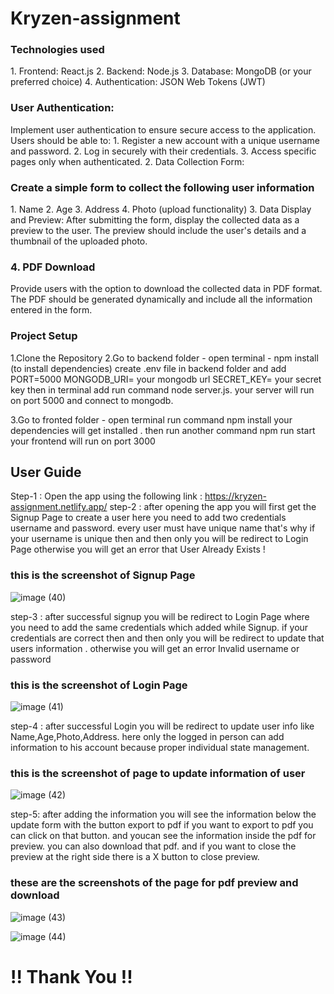 # Kryzen-assignment

<h3>Technologies used </h3>
1. Frontend: React.js
2. Backend: Node.js
3. Database: MongoDB (or your preferred choice)
4. Authentication: JSON Web Tokens (JWT)

<h3>User Authentication:</h3>
Implement user authentication to ensure secure access to the application. Users should be able to:
1. Register a new account with a unique username and password.
2. Log in securely with their credentials.
3. Access specific pages only when authenticated.
2. Data Collection Form:

<h3>Create a simple form to collect the following user information</h3>
1. Name
2. Age
3. Address
4. Photo (upload functionality)
3. Data Display and Preview:
After submitting the form, display the collected data as a preview to the user. The preview should include the
user's details and a thumbnail of the uploaded photo.

<h3>4. PDF Download</h3>
Provide users with the option to download the collected data in PDF format. The PDF should be generated
dynamically and include all the information entered in the form.
 
<h3>Project Setup </h3>
1.Clone the Repository
2.Go to backend folder - open terminal - npm install (to install dependencies) 
  create .env file in backend folder and add PORT=5000 MONGODB_URI= your mongodb url SECRET_KEY= your secret key 
  then in terminal add run command node server.js. your server will run on port 5000 and connect to mongodb.

3.Go to fronted folder - open terminal run command npm install your dependencies will get installed .
  then run another command npm run start your frontend will run on port 3000


<h2>User Guide</h2>  

Step-1 :  Open the app using the following link : https://kryzen-assignment.netlify.app/
step-2 :  after opening the app you will first get the Signup Page to create a user here you need to add two credentials username and password.
          every user must have unique name that's why if your username is unique then and then only you will be redirect to Login Page
          otherwise you will get an error that User Already Exists !

 <h3>this is the screenshot of Signup Page</h3>

![image (40)](https://github.com/nsalunkhe/Kryzen-assignment/assets/101391587/8c4ee5b4-5d67-4f32-b870-243f014bc6fd)


 step-3 : after successful signup you will be redirect to Login Page where you need to add the same credentials which added while Signup.
          if your credentials are correct then and then only you will be redirect to update that users information .
          otherwise you will get an error Invalid username or password
          
   <h3>this is the screenshot of Login Page</h3> 

   ![image (41)](https://github.com/nsalunkhe/Kryzen-assignment/assets/101391587/080b79bb-5130-48f2-b7fc-af3b141d7a7a)

step-4 : after successful Login you will be redirect to update user info like Name,Age,Photo,Address.
         here only the logged in person can add information to his account because proper individual state management.

 <h3>this is the screenshot of page to update information of user </h3>

![image (42)](https://github.com/nsalunkhe/Kryzen-assignment/assets/101391587/e769ba22-6961-44f2-99c9-f275bd71e877)

 step-5: after adding the information you will see the information below the update form with the button export to pdf
         if you want to export to pdf you can click on that button. and youcan see the information inside the pdf for preview.
         you can also download that pdf. and if you want to close the preview at the right side there is a X button to close preview.

   <h3> these are the screenshots of the page for pdf preview and download</h3>      

   ![image (43)](https://github.com/nsalunkhe/Kryzen-assignment/assets/101391587/b175b980-f545-4d97-9044-cba46f9969cd)


![image (44)](https://github.com/nsalunkhe/Kryzen-assignment/assets/101391587/fef0dcb3-5a26-4038-abb7-408cd9a69513)


<h1>!! Thank You !!</h1>
   
